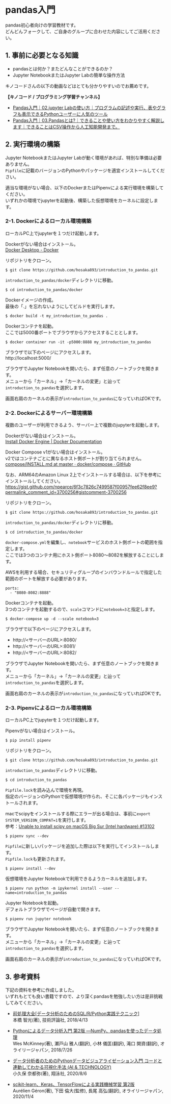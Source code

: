 # pandas入門
pandas初心者向けの学習教材です。  
どんどんフォークして、ご自身のグループに合わせた内容にしてご活用ください。

## 1. 事前に必要となる知識
- pandasとは何か？またどんなことができるのか？
- Jupyter NotebookまたはJupyter Labの簡単な操作方法

キノコードさんの以下の動画などはとても分かりやすいのでお薦めです。

__【キノコード / プログラミング学習チャンネル】__
- [Pandas入門｜02.jupyter Labの使い方｜プログラムの記述や実行、表やグラフも表示できるPythonユーザーに人気のツール](https://www.youtube.com/watch?v=iTAgip9aaTY)
- [Pandas入門｜03.Pandasとは?｜できることや使い方をわかりやすく解説します｜できることはCSV操作から人工知能開発まで。](https://www.youtube.com/watch?v=ubJohq5feeY)

## 2. 実行環境の構築
Jupyter NotebookまたはJupyter Labが動く環境があれば、特別な準備は必要ありません。  
`Pipfile`に記載のバージョンのPythonやパッケージを適宜インストールしてください。

適当な環境がない場合、以下のDockerまたはPipenvによる実行環境を構築してください。  
いずれかの環境でjupyterを起動後、構築した仮想環境をカーネルに設定します。

### 2-1. Dockerによるローカル環境構築
ローカルPC上でjupyterを１つだけ起動します。

Dockerがない場合はインストール。  
[Docker Desktop - Docker](https://www.docker.com/products/docker-desktop/)

リポジトリをクローン。
```
$ git clone https://github.com/hosaka893/introduction_to_pandas.git
```

`introduction_to_pandas/docker`ディレクトリに移動。
```
$ cd introduction_to_pandas/docker
```

Dockerイメージの作成。  
最後の「.」を忘れないようにしてビルドを実行します。
```
$ docker build -t my_introduction_to_pandas .
```

Dockerコンテナを起動。  
ここでは5000番ポートでブラウザからアクセスすることとします。
```
$ docker container run -it -p5000:8888 my_introduction_to_pandas
```

ブラウザで以下のページにアクセスします。  
http://localhost:5000/

ブラウザでJupyter Notebookを開いたら、まず任意のノートブックを開きます。  
メニューから「カーネル」→「カーネルの変更」と辿って`introduction_to_pandas`を選択します。

画面右肩のカーネルの表示が`introduction_to_pandas`になっていればOKです。

### 2-2. Dockerによるサーバー環境構築
複数のユーザーが利用できるよう、サーバー上で複数のjupyterを起動します。

Dockerがない場合はインストール。   
[Install Docker Engine | Docker Documentation](https://docs.docker.com/engine/install/)

Docker Compose v1がない場合はインストール。  
v2ではコンテナごとに異なるホスト側ポートが割り当てられません。  
[compose/INSTALL.md at master · docker/compose · GitHub](https://github.com/docker/compose/blob/master/INSTALL.md)

なお、ARM64のAmazon Linux 2上でインストールする場合は、以下を参考にインストールしてください。  
https://gist.github.com/npearce/6f3c7826c7499587f00957fee62f8ee9?permalink_comment_id=3700256#gistcomment-3700256

リポジトリをクローン。
```
$ git clone https://github.com/hosaka893/introduction_to_pandas.git
```

`introduction_to_pandas/docker`ディレクトリに移動。
```
$ cd introduction_to_pandas/docker
```

`docker-compose.yml`を編集し、`notebook`サービスのホスト側ポートの範囲を指定します。  
ここでは3つのコンテナ用にホスト側ポート8080〜8082を解放することにします。  

AWSを利用する場合、セキュリティグループのインバウンドルールで指定した範囲のポートを解放する必要があります。
```
ports:
  - "8080-8082:8888"
```

Dockerコンテナを起動。  
3つのコンテナを起動するので、`scale`コマンドに`notebook=3`と指定します。
```
$ docker-compose up -d --scale notebook=3
```

ブラウザで以下のページにアクセスします。  
- http://<サーバーのURL>:8080/  
- http://<サーバーのURL>:8081/  
- http://<サーバーのURL>:8082/

ブラウザでJupyter Notebookを開いたら、まず任意のノートブックを開きます。  
メニューから「カーネル」→「カーネルの変更」と辿って`introduction_to_pandas`を選択します。

画面右肩のカーネルの表示が`introduction_to_pandas`になっていればOKです。

### 2-3. Pipenvによるローカル環境構築
ローカルPC上でjupyterを１つだけ起動します。

Pipenvがない場合はインストール。
```
$ pip install pipenv
```

リポジトリをクローン。
```
$ git clone https://github.com/hosaka893/introduction_to_pandas.git
```

`introduction_to_pandas`ディレクトリに移動。
```
$ cd introduction_to_pandas
```

`Pipfile.lock`を読み込んで環境を再現。  
指定のバージョンのPythonで仮想環境が作られ、そこに各パッケージもインストールされます。

macでscipyをインストールする際にエラーが出る場合は、事前に`export SYSTEM_VERSION_COMPAT=1`を実行します。  
参考：[Unable to install scipy on macOS Big Sur (Intel hardware) #13102](https://github.com/scipy/scipy/issues/13102)
```
$ pipenv sync --dev
```

`Pipfile`に新しいパッケージを追加した際は以下を実行してインストールします。  
`Pipfile.lock`も更新されます。
```
$ pipenv install --dev
```

仮想環境をJupyter Notebookで利用できるようカーネルを追加します。
```
$ pipenv run python -m ipykernel install --user --name=introduction_to_pandas
```

Jupyter Notebookを起動。  
デフォルトブラウザでページが自動で開きます。
```
$ pipenv run jupyter notebook
```

ブラウザでJupyter Notebookを開いたら、まず任意のノートブックを開きます。  
メニューから「カーネル」→「カーネルの変更」と辿って`introduction_to_pandas`を選択します。

画面右肩のカーネルの表示が`introduction_to_pandas`になっていればOKです。

## 3. 参考資料
下記の資料を参考に作成しました。  
いずれもとても良い書籍ですので、より深くpandasを勉強したい方は是非挑戦してみてください。

- [前処理大全[データ分析のためのSQL/R/Python実践テクニック]](https://www.amazon.co.jp/dp/4774196479/)  
本橋 智光(著), 技術評論社, 2018/4/13

- [Pythonによるデータ分析入門 第2版 ―NumPy、pandasを使ったデータ処理](https://www.amazon.co.jp/dp/487311845X/)  
Wes McKinney(著), 瀬戸山 雅人(翻訳), 小林 儀匡(翻訳), 滝口 開資(翻訳), オライリージャパン, 2018/7/26

- [データ分析者のためのPythonデータビジュアライゼーション入門 コードと連動してわかる可視化手法 (AI & TECHNOLOGY)](https://www.amazon.co.jp/dp/479816397X/)  
小久保 奈都弥(著), 翔泳社, 2020/8/6

- [scikit-learn、Keras、TensorFlowによる実践機械学習 第2版](https://www.amazon.co.jp/dp/4873119286/)  
Aurélien Géron(著), 下田 倫大(監修), 長尾 高弘(翻訳), オライリージャパン, 2020/11/4